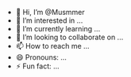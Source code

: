 - 👋 Hi, I’m @Musmmer
- 👀 I’m interested in ...
- 🌱 I’m currently learning ...
- 💞️ I’m looking to collaborate on ...
- 📫 How to reach me ...
- 😄 Pronouns: ...
- ⚡ Fun fact: ...

<!---
Musmmer/Musmmer is a ✨ special ✨ repository because its `README.md` (this file) appears on your GitHub profile.
You can click the Preview link to take a look at your changes.
--->
